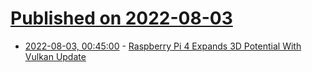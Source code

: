 # [Published on 2022-08-03](index.md)

* [2022-08-03, 00:45:00](https://tech.slashdot.org/story/22/08/02/226200/raspberry-pi-4-expands-3d-potential-with-vulkan-update?utm_source=rss1.0mainlinkanon&utm_medium=feed) - [Raspberry Pi 4 Expands 3D Potential With Vulkan Update](https://tech.slashdot.org/story/22/08/02/226200/raspberry-pi-4-expands-3d-potential-with-vulkan-update?utm_source=rss1.0mainlinkanon&utm_medium=feed)

